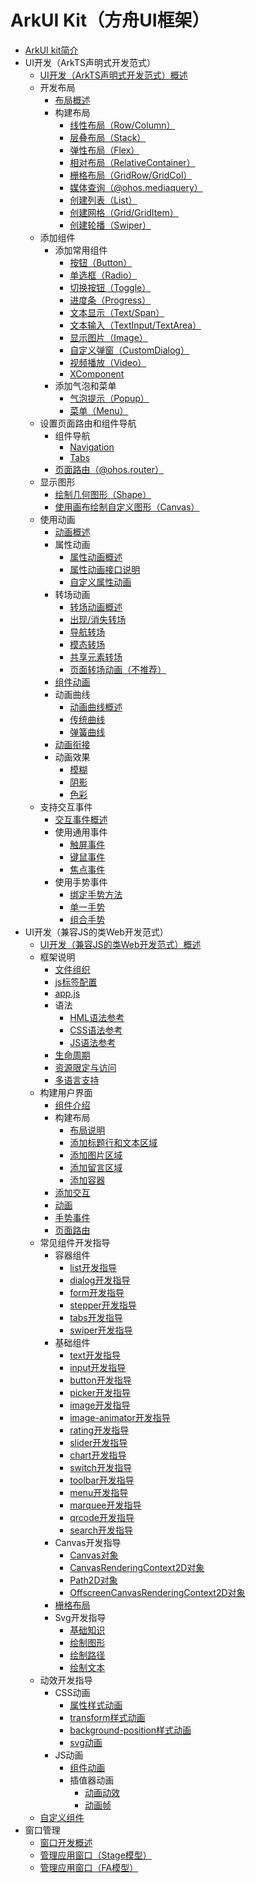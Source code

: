 # ArkUI Kit（方舟UI框架）

- [ArkUI kit简介](../ui/arkui-overview.md)
- UI开发（ArkTS声明式开发范式）
  - [UI开发（ArkTS声明式开发范式）概述](../ui/arkts-ui-development-overview.md)
  - 开发布局
    - [布局概述](../ui/arkts-layout-development-overview.md)
    - 构建布局
      - [线性布局（Row/Column）](../ui/arkts-layout-development-linear.md)
      - [层叠布局（Stack）](../ui/arkts-layout-development-stack-layout.md)
      - [弹性布局（Flex）](../ui/arkts-layout-development-flex-layout.md)
      - [相对布局（RelativeContainer）](../ui/arkts-layout-development-relative-layout.md)
      - [栅格布局（GridRow/GridCol）](../ui/arkts-layout-development-grid-layout.md)
      - [媒体查询（@ohos.mediaquery）](../ui/arkts-layout-development-media-query.md)
      - [创建列表（List）](../ui/arkts-layout-development-create-list.md)
      - [创建网格（Grid/GridItem）](../ui/arkts-layout-development-create-grid.md)
      - [创建轮播（Swiper）](../ui/arkts-layout-development-create-looping.md)
  - 添加组件
    - 添加常用组件
      - [按钮（Button）](../ui/arkts-common-components-button.md)
      - [单选框（Radio）](../ui/arkts-common-components-radio-button.md)
      - [切换按钮（Toggle）](../ui/arkts-common-components-switch.md)
      - [进度条（Progress）](../ui/arkts-common-components-progress-indicator.md)
      - [文本显示（Text/Span）](../ui/arkts-common-components-text-display.md)
      - [文本输入（TextInput/TextArea）](../ui/arkts-common-components-text-input.md)
      - [显示图片（Image）](../ui/arkts-graphics-display.md)
      - [自定义弹窗（CustomDialog）](../ui/arkts-common-components-custom-dialog.md)
      - [视频播放（Video）](../ui/arkts-common-components-video-player.md)
      - [XComponent](../ui/arkts-common-components-xcomponent.md)
    - 添加气泡和菜单
      - [气泡提示（Popup）](../ui/arkts-popup-and-menu-components-popup.md)
      - [菜单（Menu）](../ui/arkts-popup-and-menu-components-menu.md)
  - 设置页面路由和组件导航
    - 组件导航
      - [Navigation](../ui/arkts-navigation-navigation.md)
      - [Tabs](../ui/arkts-navigation-tabs.md)
    - [页面路由（@ohos.router）](../ui/arkts-routing.md)
  - 显示图形
    - [绘制几何图形（Shape）](../ui/arkts-geometric-shape-drawing.md)
    - [使用画布绘制自定义图形（Canvas）](../ui/arkts-drawing-customization-on-canvas.md)
  - 使用动画
    - [动画概述](../ui/arkts-animation.md)
    - 属性动画
      - [属性动画概述](../ui/arkts-attribute-animation-overview.md)
      - [属性动画接口说明](../ui/arkts-attribute-animation-apis.md)
      - [自定义属性动画](../ui/arkts-custom-attribute-animation.md)
    - 转场动画
      - [转场动画概述](../ui/arkts-transition-overview.md)
      - [出现/消失转场](../ui/arkts-enter-exit-transition.md)
      - [导航转场](../ui/arkts-navigation-transition.md)
      - [模态转场](../ui/arkts-modal-transition.md)
      - [共享元素转场](../ui/arkts-shared-element-transition.md)
      - [页面转场动画（不推荐）](../ui/arkts-page-transition-animation.md)
    - [组件动画](../ui/arkts-component-animation.md)
    - 动画曲线
      - [动画曲线概述](../ui/arkts-curve-overview.md)
      - [传统曲线](../ui/arkts-traditional-curve.md)
      - [弹簧曲线](../ui/arkts-spring-curve.md)
    - [动画衔接](../ui/arkts-animation-smoothing.md)
    - 动画效果
      - [模糊](../ui/arkts-blur-effect.md)
      - [阴影](../ui/arkts-shadow-effect.md)
      - [色彩](../ui/arkts-color-effect.md)
  - 支持交互事件
    - [交互事件概述](../ui/arkts-event-overview.md)
    - 使用通用事件
      - [触屏事件](../ui/arkts-common-events-touch-screen-event.md)
      - [键鼠事件](../ui/arkts-common-events-device-input-event.md)
      - [焦点事件](../ui/arkts-common-events-focus-event.md)
    - 使用手势事件
      - [绑定手势方法](../ui/arkts-gesture-events-binding.md)
      - [单一手势](../ui/arkts-gesture-events-single-gesture.md)
      - [组合手势](../ui/arkts-gesture-events-combined-gestures.md)
- UI开发（兼容JS的类Web开发范式）
  - [UI开发（兼容JS的类Web开发范式）概述](../ui/ui-js-overview.md)
  - 框架说明
    - [文件组织](../ui/js-framework-file.md)
    - [js标签配置](../ui/js-framework-js-tag.md)
    - [app.js](../ui/js-framework-js-file.md)
    - 语法
      - [HML语法参考](../ui/js-framework-syntax-hml.md)
      - [CSS语法参考](../ui/js-framework-syntax-css.md)
      - [JS语法参考](../ui/js-framework-syntax-js.md)
    - [生命周期](../ui/js-framework-lifecycle.md)
    - [资源限定与访问](../ui/js-framework-resource-restriction.md)
    - [多语言支持](../ui/js-framework-multiple-languages.md)
  - 构建用户界面
    - [组件介绍](../ui/ui-js-building-ui-component.md)
    - 构建布局
      - [布局说明](../ui/ui-js-building-ui-layout-intro.md)
      - [添加标题行和文本区域](../ui/ui-js-building-ui-layout-text.md)
      - [添加图片区域](../ui/ui-js-building-ui-layout-image.md)
      - [添加留言区域](../ui/ui-js-building-ui-layout-comment.md)
      - [添加容器](../ui/ui-js-building-ui-layout-external-container.md)
    - [添加交互](../ui/ui-js-building-ui-interactions.md)
    - [动画](../ui/ui-js-building-ui-animation.md)
    - [手势事件](../ui/ui-js-building-ui-event.md)
    - [页面路由](../ui/ui-js-building-ui-routes.md)
  - 常见组件开发指导
    - 容器组件
      - [list开发指导](../ui/ui-js-components-list.md)
      - [dialog开发指导](../ui/ui-js-components-dialog.md)
      - [form开发指导](../ui/ui-js-components-form.md)
      - [stepper开发指导](../ui/ui-js-components-stepper.md)
      - [tabs开发指导](../ui/ui-js-component-tabs.md)
      - [swiper开发指导](../ui/ui-js-components-swiper.md)
    - 基础组件
      - [text开发指导](../ui/ui-js-components-text.md)
      - [input开发指导](../ui/ui-js-components-input.md)
      - [button开发指导](../ui/ui-js-components-button.md)
      - [picker开发指导](../ui/ui-js-components-picker.md)
      - [image开发指导](../ui/ui-js-components-images.md)
      - [image-animator开发指导](../ui/ui-js-components-image-animator.md)
      - [rating开发指导](../ui/ui-js-components-rating.md)
      - [slider开发指导](../ui/ui-js-components-slider.md)
      - [chart开发指导](../ui/ui-js-components-chart.md)
      - [switch开发指导](../ui/ui-js-components-switch.md)
      - [toolbar开发指导](../ui/ui-js-components-toolbar.md)
      - [menu开发指导](../ui/ui-js-components-menu.md)
      - [marquee开发指导](../ui/ui-js-components-marquee.md)
      - [qrcode开发指导](../ui/ui-js-components-qrcode.md)
      - [search开发指导](../ui/ui-js-components-search.md)
    - Canvas开发指导
      - [Canvas对象](../ui/ui-js-components-canvas.md)
      - [CanvasRenderingContext2D对象](../ui/ui-js-components-canvasrenderingcontext2d.md)
      - [Path2D对象](../ui/ui-js-components-path2d.md)
      - [OffscreenCanvasRenderingContext2D对象](../ui/ui-js-components-offscreencanvas.md)
    - [栅格布局](../ui/ui-js-components-grid.md)
    - Svg开发指导
      - [基础知识](../ui/ui-js-components-svg-overview.md)
      - [绘制图形](../ui/ui-js-components-svg-graphics.md)
      - [绘制路径](../ui/ui-js-components-svg-path.md)
      - [绘制文本](../ui/ui-js-components-svg-text.md)
  - 动效开发指导
    - CSS动画
      - [属性样式动画](../ui/ui-js-animate-attribute-style.md)
      - [transform样式动画](../ui/ui-js-animate-transform.md)
      - [background-position样式动画](../ui/ui-js-animate-background-position-style.md)
      - [svg动画](../ui/ui-js-animate-svg.md)
    - JS动画
      - [组件动画](../ui/ui-js-animate-component.md)
      - 插值器动画
        - [动画动效](../ui/ui-js-animate-dynamic-effects.md)
        - [动画帧](../ui/ui-js-animate-frame.md)
  - [自定义组件](../ui/ui-js-custom-components.md)
- 窗口管理
  - [窗口开发概述](../windowmanager/window-overview.md)
  - [管理应用窗口（Stage模型）](../windowmanager/application-window-stage.md)
  - [管理应用窗口（FA模型）](../windowmanager/application-window-fa.md)
